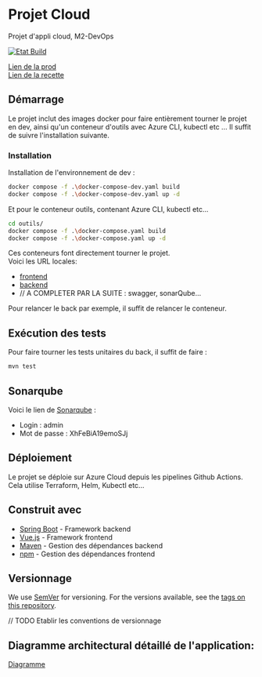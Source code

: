 # Projet Cloud

Projet d'appli cloud, M2-DevOps

[![Etat Build](https://github.com/cripsoo/projetCloud/actions/workflows/buildRecette.yml/badge.svg)](https://github.com/cripsoo/projetCloud/actions/workflows/buildRecette.yml)

[Lien de la prod](https://prod.groupe6.froissant.work) \
[Lien de la recette](https://recette.groupe6.froissant.work)

## Démarrage

Le projet inclut des images docker pour faire entièrement tourner le projet en dev, ainsi qu'un conteneur d'outils avec Azure CLI, kubectl etc ... Il suffit de suivre l'installation suivante.

### Installation

Installation de l'environnement de dev :

```bash
docker compose -f .\docker-compose-dev.yaml build
docker compose -f .\docker-compose-dev.yaml up -d
```

Et pour le conteneur outils, contenant Azure CLI, kubectl etc...

```bash
cd outils/
docker compose -f .\docker-compose.yaml build
docker compose -f .\docker-compose.yaml up -d
```

Ces conteneurs font directement tourner le projet. \
Voici les URL locales:
- [frontend](http://localhost:3000)
- [backend](http://localhost:8080)
- // A COMPLETER PAR LA SUITE : swagger, sonarQube...

Pour relancer le back par exemple, il suffit de relancer le conteneur.

## Exécution des tests

Pour faire tourner les tests unitaires du back, il suffit de faire :
```bash
mvn test
```

## Sonarqube

Voici le lien de [Sonarqube](https://sonarqube-tgpnem3wmwstq.azurewebsites.net/projects/create) : 
* Login : admin 
* Mot de passe : XhFeBiA19emoSJj

## Déploiement

Le projet se déploie sur Azure Cloud depuis les pipelines Github Actions. \
Cela utilise Terraform, Helm, Kubectl etc...

## Construit avec

* [Spring Boot](https://spring.io/guides/gs/spring-boot/) - Framework backend
* [Vue.js](https://vuejs.org/guide/quick-start) - Framework frontend
* [Maven](https://maven.apache.org/) - Gestion des dépendances backend
* [npm](https://www.npmjs.com/) - Gestion des dépendances frontend

## Versionnage

We use [SemVer](http://semver.org/) for versioning. For the versions available, see the [tags on this repository](https://github.com/your/project/tags). 

// TODO Etablir les conventions de versionnage

## Diagramme architectural détaillé de l'application:

[Diagramme](https://www.figma.com/file/spQDsmKywXDPW3IYwXmuri/Architecture-projet-cloud?type=design&node-id=2%3A10&mode=design&t=krFaZnMfluucCUx5-1)
